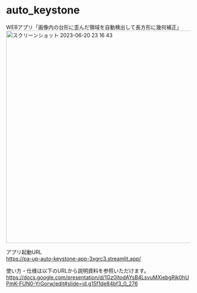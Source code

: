 # auto_keystone
WEBアプリ「画像内の台形に歪んだ領域を自動検出して長方形に幾何補正」
<img width="580" alt="スクリーンショット 2023-06-20 23 16 43" src="https://github.com/pa-up/auto_keystone/assets/116175325/2fb2df85-562f-4e43-b4fc-0d966c5816bc">


アプリ起動URL
<br>
https://pa-up-auto-keystone-app-3xgrc3.streamlit.app/

使い方・仕様は以下のURLから説明資料を参照いただけます。
<br>
https://docs.google.com/presentation/d/1Gz0jtodAYsB4LsvuMXiebgRjk0hUPmK-FUN0-YrGorw/edit#slide=id.g15f1de84bf3_0_276
